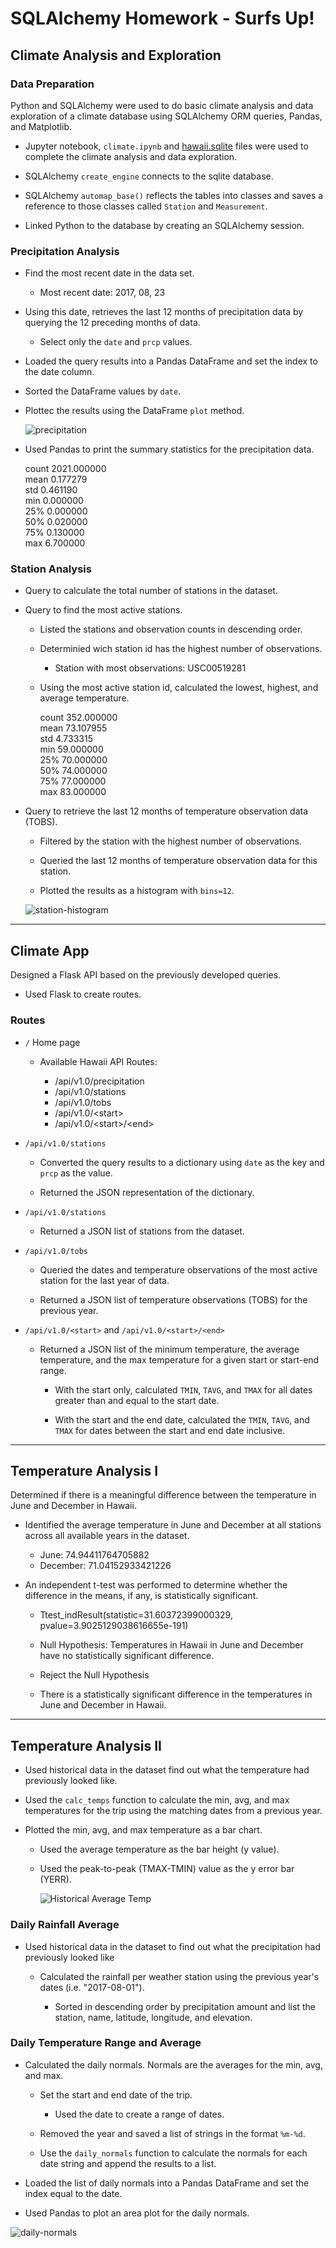 # SQLAlchemy Homework - Surfs Up!

## Climate Analysis and Exploration

### Data Preparation

Python and SQLAlchemy were used to do basic climate analysis and data exploration of a climate database using SQLAlchemy ORM queries, Pandas, and Matplotlib.

* Jupyter notebook, `climate.ipynb` and [hawaii.sqlite](Resources/hawaii.sqlite) files were used to complete the climate analysis and data exploration.

* SQLAlchemy `create_engine` connects to the sqlite database.

* SQLAlchemy `automap_base()` reflects the tables into classes and saves a reference to those classes called `Station` and `Measurement`.

* Linked Python to the database by creating an SQLAlchemy session.


### Precipitation Analysis

* Find the most recent date in the data set.

  * Most recent date: 2017, 08, 23

* Using this date, retrieves the last 12 months of precipitation data by querying the 12 preceding months of data. 

  * Select only the `date` and `prcp` values.

* Loaded the query results into a Pandas DataFrame and set the index to the date column.

* Sorted the DataFrame values by `date`.

* Plottec the results using the DataFrame `plot` method.

  ![precipitation](Images/precipitation.png)

* Used Pandas to print the summary statistics for the precipitation data.

  count	2021.000000<br/>
  mean	0.177279<br/>
  std	  0.461190<br/>
  min	  0.000000<br/>
  25%	  0.000000<br/>
  50%	  0.020000<br/>
  75%	  0.130000<br/>
  max	  6.700000 <br/>


### Station Analysis

* Query to calculate the total number of stations in the dataset.

* Query to find the most active stations.

  * Listed the stations and observation counts in descending order.

  * Determinied wich station id has the highest number of observations.
    * Station with most observations: USC00519281

  * Using the most active station id, calculated the lowest, highest, and average temperature.

    count	352.000000 <br/>
    mean	73.107955 <br/>
    std	4.733315 <br/>
    min	59.000000 <br/>
    25%	70.000000 <br/>
    50%	74.000000 <br/>
    75%	77.000000 <br/>
    max	83.000000 <br/>

* Query to retrieve the last 12 months of temperature observation data (TOBS).

  * Filtered by the station with the highest number of observations.

  * Queried the last 12 months of temperature observation data for this station.

  * Plotted the results as a histogram with `bins=12`.

  ![station-histogram](Images/station-histogram.png)


- - -

## Climate App

Designed a Flask API based on the previously developed queries.

* Used Flask to create routes.

### Routes

* `/` Home page

  * Available Hawaii API Routes:

      * /api/v1.0/precipitation<br/>
      * /api/v1.0/stations<br/>
      * /api/v1.0/tobs<br/>
      * /api/v1.0/&lt;start&gt;<br/>
      * /api/v1.0/&lt;start&gt;/&lt;end&gt;

 * `/api/v1.0/stations` 
 
    * Converted the query results to a dictionary using `date` as the key and `prcp` as the value.

    * Returned the JSON representation of the dictionary.

* `/api/v1.0/stations`

  * Returned a JSON list of stations from the dataset.

* `/api/v1.0/tobs`
  
  * Queried the dates and temperature observations of the most active station for the last year of data.

  * Returned a JSON list of temperature observations (TOBS) for the previous year.

* `/api/v1.0/<start>` and `/api/v1.0/<start>/<end>`

  * Returned a JSON list of the minimum temperature, the average temperature, and the max temperature for a given start or start-end range.

    * With the start only, calculated `TMIN`, `TAVG`, and `TMAX` for all dates greater than and equal to the start date.

    * With the start and the end date, calculated the `TMIN`, `TAVG`, and `TMAX` for dates between the start and end date inclusive.

- - -

## Temperature Analysis I

Determined if there is a meaningful difference between the temperature in June and December in Hawaii.

* Identified the average temperature in June and December at all stations across all available years in the dataset.

  * June: 74.94411764705882
  * December: 71.04152933421226

* An independent t-test was performed to determine whether the difference in the means, if any, is statistically significant. 

  * Ttest_indResult(statistic=31.60372399000329, pvalue=3.9025129038616655e-191)
  
  * Null Hypothesis: Temperatures in Hawaii in June and December have no statistically significant difference.

  * Reject the Null Hypothesis

  * There is a statistically significant difference in the temperatures in June and December in Hawaii.

- - -

## Temperature Analysis II

* Used historical data in the dataset find out what the temperature had previously looked like.

* Used the `calc_temps` function to calculate the min, avg, and max temperatures for the trip using the matching dates from a previous year.

* Plotted the min, avg, and max temperature as a bar chart.

  * Used the average temperature as the bar height (y value).

  * Used the peak-to-peak (TMAX-TMIN) value as the y error bar (YERR).

    ![Historical Average Temp](Images/vacation_ave_temps.png)

### Daily Rainfall Average

* Used historical data in the dataset to find out what the precipitation had previously looked like

  * Calculated the rainfall per weather station using the previous year's dates (i.e. "2017-08-01").

    * Sorted  in descending order by precipitation amount and list the station, name, latitude, longitude, and elevation.

### Daily Temperature Range and Average

* Calculated the daily normals. Normals are the averages for the min, avg, and max. 

  * Set the start and end date of the trip.

    * Used the date to create a range of dates.

  * Removed the year and saved a list of strings in the format `%m-%d`.

  * Use the `daily_normals` function to calculate the normals for each date string and append the results to a list.

* Loaded the list of daily normals into a Pandas DataFrame and set the index equal to the date.

* Used Pandas to plot an area plot for the daily normals.


 ![daily-normals](Images/vacation_ave_temp.png)

